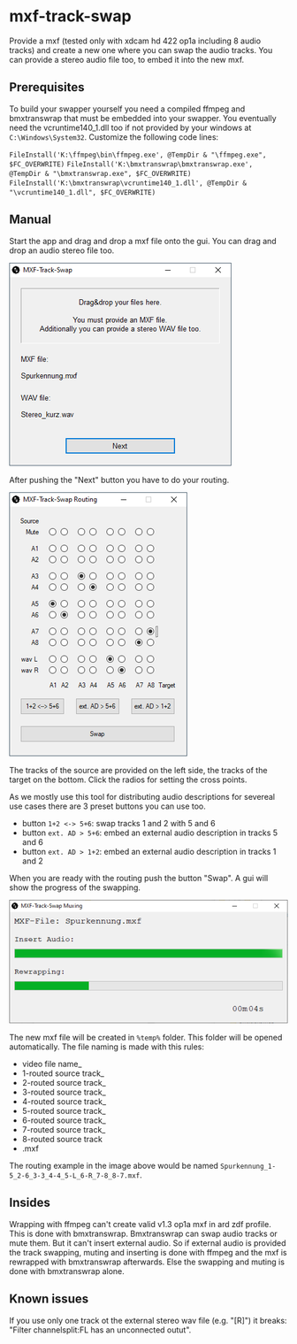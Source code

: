 # mxf-track-swap

Provide a mxf (tested only with xdcam hd 422 op1a including 8 audio tracks) and create a new one where you can swap the audio tracks. You can provide a stereo audio file too, to embed it into the new mxf.

## Prerequisites

To build your swapper yourself you need a compiled ffmpeg and bmxtranswrap that must be embedded into your swapper. You eventually need the vcruntime140_1.dll too if not provided by your windows at `C:\Windows\System32`. Customize the following code lines:

`FileInstall('K:\ffmpeg\bin\ffmpeg.exe', @TempDir & "\ffmpeg.exe", $FC_OVERWRITE)`
`FileInstall('K:\bmxtranswrap\bmxtranswrap.exe', @TempDir & "\bmxtranswrap.exe", $FC_OVERWRITE)`
`FileInstall('K:\bmxtranswrap\vcruntime140_1.dll', @TempDir & "\vcruntime140_1.dll", $FC_OVERWRITE)`

## Manual

Start the app and drag and drop a mxf file onto the gui. You can drag and drop an audio stereo file too.

![Screenshot of the drag and drop gui](images/MXF-Track-Swap_drop-files.png)

After pushing the "Next" button you have to do your routing.

![Screenshot of the routing gui](images/MXF-Track-Swap_routing.png)

The tracks of the source are provided on the left side, the tracks of the target on the bottom. Click the radios for setting the cross points.

As we mostly use this tool for distributing audio descriptions for severeal use cases there are 3 preset buttons you can use too.

- button `1+2 <-> 5+6`: swap tracks 1 and 2 with 5 and 6
- button `ext. AD > 5+6`: embed an external audio description in tracks 5 and 6
- button `ext. AD > 1+2`: embed an external audio description in tracks 1 and 2

When you are ready with the routing push the button "Swap". A gui will show the progress of the swapping.

![Screenshot of the progress gui](images/MXF-Track-Swap_muxing.png)

The new mxf file will be created in `%temp%` folder. This folder will be opened automatically. The file naming is made with this rules:

- video file name_
- 1-routed source track_
- 2-routed source track_
- 3-routed source track_
- 4-routed source track_
- 5-routed source track_
- 6-routed source track_
- 7-routed source track_
- 8-routed source track
- .mxf

The routing example in the image above would be named `Spurkennung_1-5_2-6_3-3_4-4_5-L_6-R_7-8_8-7.mxf`.

## Insides
Wrapping with ffmpeg can't create valid v1.3 op1a mxf in ard zdf profile. This is done with bmxtranswrap. Bmxtranswrap can swap audio tracks or mute them. But it can't insert external audio. So if external audio is provided the track swapping, muting and inserting is done with ffmpeg and the mxf is rewrapped with bmxtranswrap afterwards. Else the swapping and muting is done with bmxtranswrap alone.

## Known issues
If you use only one track ot the external stereo wav file (e.g. "[R]") it breaks: "Filter channelsplit:FL has an unconnected outut".
